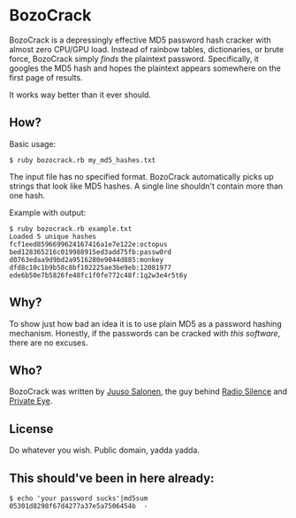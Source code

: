 # BozoCrack
BozoCrack is a depressingly effective MD5 password hash cracker with almost zero CPU/GPU load. Instead of rainbow tables, dictionaries, or brute force, BozoCrack simply *finds* the plaintext password. Specifically, it googles the MD5 hash and hopes the plaintext appears somewhere on the first page of results.

It works way better than it ever should.


## How?
Basic usage:

    $ ruby bozocrack.rb my_md5_hashes.txt

The input file has no specified format. BozoCrack automatically picks up strings that look like MD5 hashes. A single line shouldn't contain more than one hash.

Example with output:

    $ ruby bozocrack.rb example.txt
    Loaded 5 unique hashes
    fcf1eed8596699624167416a1e7e122e:octopus
    bed128365216c019988915ed3add75fb:passw0rd
    d0763edaa9d9bd2a9516280e9044d885:monkey
    dfd8c10c1b9b58c8bf102225ae3be9eb:12081977
    ede6b50e7b5826fe48fc1f0fe772c48f:1q2w3e4r5t6y


## Why?
To show just how bad an idea it is to use plain MD5 as a password hashing mechanism. Honestly, if the passwords can be cracked with *this software*, there are no excuses.


## Who?
BozoCrack was written by [Juuso Salonen](http://twitter.com/juusosalonen), the guy behind [Radio Silence](http://radiosilenceapp.com) and [Private Eye](http://radiosilenceapp.com/private-eye).


## License
Do whatever you wish. Public domain, yadda yadda.

## This should've been in here already:
    $ echo 'your password sucks'|md5sum
    05301d8298f67d4277a37e5a7506454b  -

